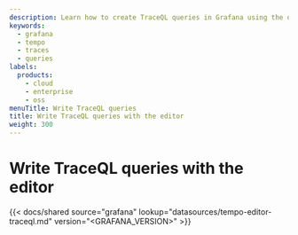 ```yaml
---
description: Learn how to create TraceQL queries in Grafana using the query editor.
keywords:
  - grafana
  - tempo
  - traces
  - queries
labels:
  products:
    - cloud
    - enterprise
    - oss
menuTitle: Write TraceQL queries
title: Write TraceQL queries with the editor
weight: 300
---
```


# Write TraceQL queries with the editor

[//]: # 'Shared content for the TraceQL query editor'
[//]: # 'This content is located in /docs/sources/shared/datasources/tempo-editor-traceql.md'

{{< docs/shared source="grafana" lookup="datasources/tempo-editor-traceql.md" version="<GRAFANA_VERSION>" >}}
